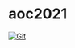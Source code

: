 # aoc2021

[![Git](https://app.soluble.cloud/api/v1/public/badges/b0cd39d5-f5a7-4721-905d-cae2d7cea09b.svg?orgId=544861397342)](https://app.soluble.cloud/repos/details/github.com/droessmj/aoc2021?orgId=544861397342)  

